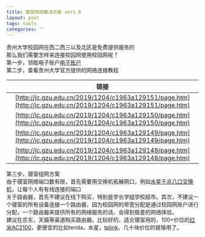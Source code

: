 ```yaml
---
title: 寝室网络解决方案 ver1.0
layout: post
tags: tools
categories: ''
---
```

贵州大学校园网在西二西三以及北区是免费提供服务的  
那么我们需要怎样来连接校园网使用校园网呢？  
第一步，领取电子账户[电子账户](http://um.gzu.edu.cn)  
第二步，查看贵州大学官方提供的网络连接教程

| 链接    |
|:---:|
|   [http://ic.gzu.edu.cn/2019/1204/c1963a129151/page.htm](http://ic.gzu.edu.cn/2019/1204/c1963a129151/page.htm) |
|  [http://ic.gzu.edu.cn/2019/1204/c1963a129150/page.htm](http://ic.gzu.edu.cn/2019/1204/c1963a129150/page.htm)   |
|   [http://ic.gzu.edu.cn/2019/1204/c1963a129149/page.htm](http://ic.gzu.edu.cn/2019/1204/c1963a129149/page.htm)  |
|[http://ic.gzu.edu.cn/2019/1204/c1963a129148/page.htm](http://ic.gzu.edu.cn/2019/1204/c1963a129148/page.htm)|
   
第三步，寝室组网方案   
由于寝室网络端口数有限，首先需要用交换机拓展网口，例如[水星千兆八口交换机](https://u.jd.com/tkBcqq)，让每个人有有线连接的端口  
关于路由器，首先不建议在线下购买，特别是学长学姐学校超市。其次，不建议一个寝室的所有设备连接一个路由器，因为校园网的带宽分配是通过校园网账户进行分配，一个路由器来提供所有的网络服务的话，会得到极差的网络体验。  
建议在京东，天猫等渠道购买路由器。比较好的，适合寝室用的，100+价位的[红米AC2100](https://u.jd.com/vuZ4IL)，更便宜的比如tenda，水星，[tplink](https://u.jd.com/Q2Vckc)。几十块价位的就够用了。